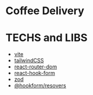 # Coffee Delivery



# TECHS and LIBS
- [vite]()
- [tailwindCSS]()
- [react-router-dom]()
- [react-hook-form]()
- [zod](https://zod.dev/)
- [@hookform/resovers]()